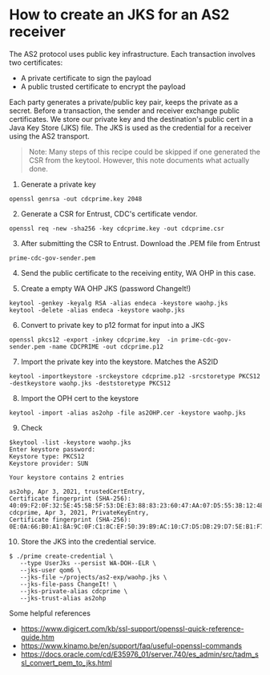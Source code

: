 # How to create an JKS for an AS2 receiver

The AS2 protocol uses public key infrastructure. Each transaction involves two certificates:

- A private certificate to sign the payload
- A public trusted certificate to encrypt the payload 

Each party generates a private/public key pair, keeps the private as a secret. Before a transaction, the sender and receiver
exchange public certificates. We store our private key and the destination's public cert in a Java Key Store (JKS) file.
The JKS is used as the credential for a receiver using the AS2 transport. 

> Note: Many steps of this recipe could be skipped if one generated the CSR from the keytool. 
> However, this note documents what actually done. 

1. Generate a private key
```
openssl genrsa -out cdcprime.key 2048
```

2. Generate a CSR for Entrust, CDC's certificate vendor. 
```
openssl req -new -sha256 -key cdcprime.key -out cdcprime.csr
```

3. After submitting the CSR to Entrust. Download the .PEM file from Entrust
```
prime-cdc-gov-sender.pem
```

4. Send the public certificate to the receiving entity, WA OHP in this case. 

5. Create a empty WA OHP JKS (password ChangeIt!)
```
keytool -genkey -keyalg RSA -alias endeca -keystore waohp.jks 
keytool -delete -alias endeca -keystore waohp.jks 
```

6. Convert to private key to p12 format for input into a JKS
```
openssl pkcs12 -export -inkey cdcprime.key  -in prime-cdc-gov-sender.pem -name CDCPRIME -out cdcprime.p12
```

7. Import the private key into the keystore. Matches the AS2ID
```
keytool -importkeystore -srckeystore cdcprime.p12 -srcstoretype PKCS12 -destkeystore waohp.jks -deststoretype PKCS12
```

8. Import the OPH cert to the keystore
```
keytool -import -alias as2ohp -file as2OHP.cer -keystore waohp.jks
```

9. Check
```
$keytool -list -keystore waohp.jks
Enter keystore password:
Keystore type: PKCS12
Keystore provider: SUN

Your keystore contains 2 entries

as2ohp, Apr 3, 2021, trustedCertEntry,
Certificate fingerprint (SHA-256): 40:09:F2:0F:32:5E:45:5B:5F:53:DE:E3:88:83:23:60:47:AA:07:D5:55:3B:12:4E:18:21:75:E9:56:FC:58:67
cdcprime, Apr 3, 2021, PrivateKeyEntry,
Certificate fingerprint (SHA-256): 0E:0A:66:B0:A1:8A:9C:0F:C1:8C:EF:50:39:B9:AC:10:C7:D5:DB:29:D7:5E:B1:F7:BD:AC:00:AC:4A:CA:CE:CC
```

10. Store the JKS into the credential service.
```
$ ./prime create-credential \
   --type UserJks --persist WA-DOH--ELR \
   --jks-user qom6 \ 
   --jks-file ~/projects/as2-exp/waohp.jks \
   --jks-file-pass ChangeIt! \
   --jks-private-alias cdcprime \
   --jks-trust-alias as2ohp
```

Some helpful references
- https://www.digicert.com/kb/ssl-support/openssl-quick-reference-guide.htm
- https://www.kinamo.be/en/support/faq/useful-openssl-commands
- https://docs.oracle.com/cd/E35976_01/server.740/es_admin/src/tadm_ssl_convert_pem_to_jks.html
